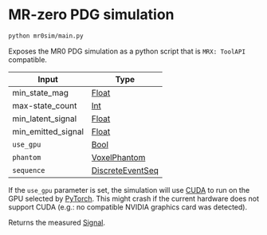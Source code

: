 # MR-zero PDG simulation

```bash
python mr0sim/main.py
```

Exposes the MR0 PDG simulation as a python script that is `MRX: ToolAPI` compatible.

| Input | Type |
| ----- | ---- |
| min_state_mag | [Float](../toolapi/values/index.md#float) |
| max-state_count | [Int](../toolapi/values/index.md#int) |
| min_latent_signal | [Float](../toolapi/values/index.md#float) |
| min_emitted_signal | [Float](../toolapi/values/index.md#float) |
| `use_gpu` | [Bool](../toolapi/values/index.md#bool) |
| `phantom` | [VoxelPhantom](../toolapi/values/index.md#voxelphantom) |
| `sequence` | [DiscreteEventSeq](../toolapi/values/index.md#discreteeventseq) |

If the `use_gpu` parameter is set, the simulation will use [CUDA](https://de.wikipedia.org/wiki/CUDA) to run on the GPU selected by [PyTorch](https://pytorch.org/).
This might crash if the current hardware does not support CUDA (e.g.: no compatible NVIDIA graphics card was detected).

Returns the measured [Signal](../toolapi/values/index.md#signal).
